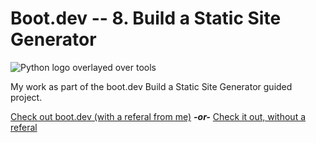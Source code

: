 # Boot.dev -- 8. Build a Static Site Generator

![Python logo overlayed over tools](https://storage.googleapis.com/qvault-webapp-dynamic-assets/course_assets/CA96gmc.png)

My work as part of the boot.dev Build a Static Site Generator guided project.

[Check out boot.dev (with a referal from me)](https://wzl.to/boot.dev)  ***-or-*** [Check it out, without a referal](https://wzl.to/boot.dev_noref)
